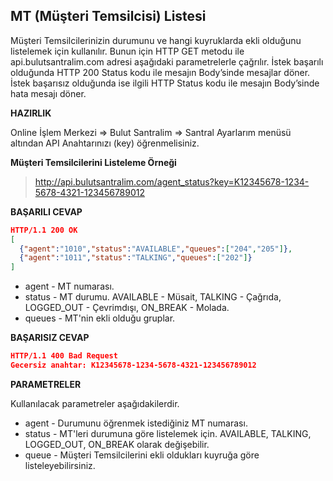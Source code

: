 **MT (Müşteri Temsilcisi) Listesi**
----
Müşteri Temsilcilerinizin durumunu ve hangi kuyruklarda ekli olduğunu listelemek için kullanılır. Bunun için HTTP GET metodu ile api.bulutsantralim.com adresi
aşağıdaki parametrelerle çağrılır. İstek başarılı olduğunda HTTP 200 Status kodu ile mesajın Body’sinde mesajlar döner. 
İstek başarısız olduğunda ise ilgili HTTP Status kodu ile mesajın Body’sinde hata mesajı döner.

**HAZIRLIK**

  Online İşlem Merkezi => Bulut Santralim => Santral Ayarlarım menüsü altından API Anahtarınızı (key) öğrenmelisiniz.
  
  **Müşteri Temsilcilerini Listeleme Örneği**
  >http://api.bulutsantralim.com/agent_status?key=K12345678-1234-5678-4321-123456789012
  
  **BAŞARILI CEVAP**

```json
HTTP/1.1 200 OK
[
  {"agent":"1010","status":"AVAILABLE","queues":["204","205"]},
  {"agent":"1011","status":"TALKING","queues":["202"]}
]
```
* agent - MT numarası.
* status - MT durumu. AVAILABLE - Müsait, TALKING - Çağrıda, LOGGED_OUT - Çevrimdışı, ON_BREAK - Molada.
* queues - MT'nin ekli olduğu gruplar.

**BAŞARISIZ CEVAP** 

```json
HTTP/1.1 400 Bad Request 
Gecersiz anahtar: K12345678-1234-5678-4321-123456789012
```

**PARAMETRELER**

Kullanılacak parametreler aşağıdakilerdir.
 * agent - Durumunu öğrenmek istediğiniz MT numarası.
 * status - MT'leri durumuna göre listelemek için. AVAILABLE, TALKING, LOGGED_OUT, ON_BREAK olarak değişebilir.
 * queue - Müşteri Temsilcilerini ekli oldukları kuyruğa göre listeleyebilirsiniz.
